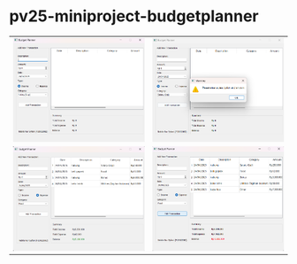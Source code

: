 # pv25-miniproject-budgetplanner

<table align="center">
  <tr>
    <td align="center">
      <img src="1.png" width="400"/><br>
    </td>
    <td align="center">
      <img src="2.png" width="400"/><br>
    </td>
  </tr>
  <tr>
    <td align="center">
      <img src="3.png" width="400"/><br>
    </td>
    <td align="center">
      <img src="4.png" width="400"/><br>
    </td>
  </tr>
  <tr>
</table>
